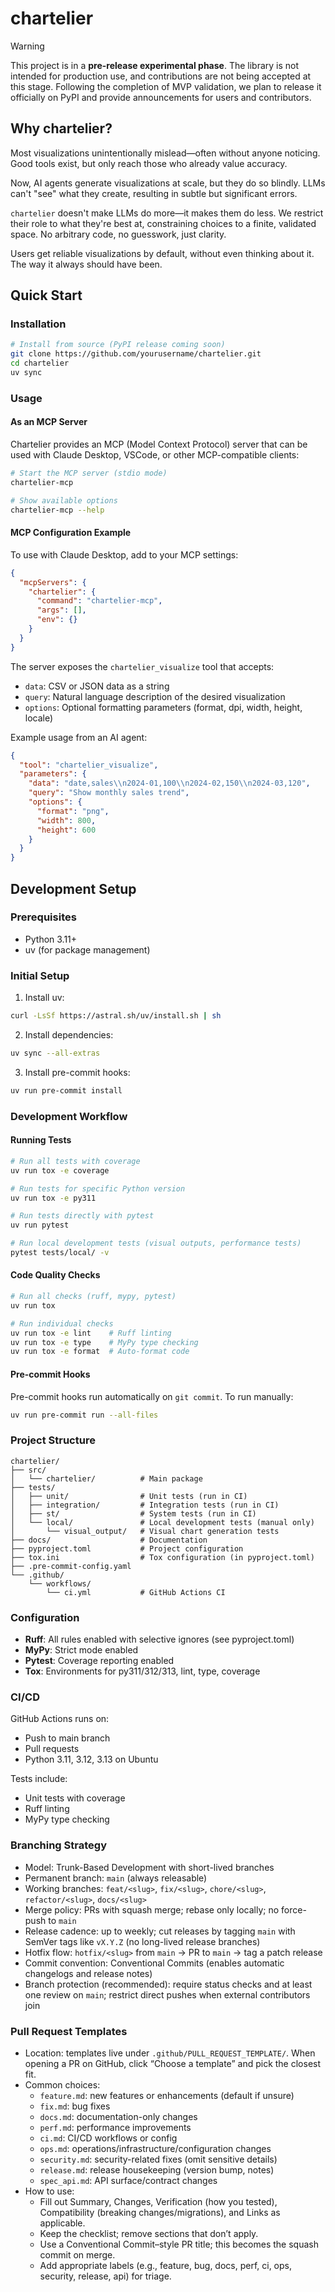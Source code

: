 # chartelier

> [!WARNING]
> This project is in a **pre-release experimental phase**.
> The library is not intended for production use, and contributions are not being accepted at this stage.
> Following the completion of MVP validation, we plan to release it officially on PyPI and provide announcements for users and contributors.


## Why chartelier?

Most visualizations unintentionally mislead—often without anyone noticing. Good tools exist, but only reach those who already value accuracy.

Now, AI agents generate visualizations at scale, but they do so blindly. LLMs can't "see" what they create, resulting in subtle but significant errors.

`chartelier` doesn't make LLMs do more—it makes them do less. We restrict their role to what they're best at, constraining choices to a finite, validated space. No arbitrary code, no guesswork, just clarity.

Users get reliable visualizations by default, without even thinking about it. The way it always should have been.

## Quick Start

### Installation

```bash
# Install from source (PyPI release coming soon)
git clone https://github.com/yourusername/chartelier.git
cd chartelier
uv sync
```

### Usage

#### As an MCP Server

Chartelier provides an MCP (Model Context Protocol) server that can be used with Claude Desktop, VSCode, or other MCP-compatible clients:

```bash
# Start the MCP server (stdio mode)
chartelier-mcp

# Show available options
chartelier-mcp --help
```

#### MCP Configuration Example

To use with Claude Desktop, add to your MCP settings:

```json
{
  "mcpServers": {
    "chartelier": {
      "command": "chartelier-mcp",
      "args": [],
      "env": {}
    }
  }
}
```

The server exposes the `chartelier_visualize` tool that accepts:
- `data`: CSV or JSON data as a string
- `query`: Natural language description of the desired visualization
- `options`: Optional formatting parameters (format, dpi, width, height, locale)

Example usage from an AI agent:
```json
{
  "tool": "chartelier_visualize",
  "parameters": {
    "data": "date,sales\\n2024-01,100\\n2024-02,150\\n2024-03,120",
    "query": "Show monthly sales trend",
    "options": {
      "format": "png",
      "width": 800,
      "height": 600
    }
  }
}
```

## Development Setup

### Prerequisites

- Python 3.11+
- uv (for package management)

### Initial Setup

1. Install uv:
```bash
curl -LsSf https://astral.sh/uv/install.sh | sh
```

2. Install dependencies:
```bash
uv sync --all-extras
```

3. Install pre-commit hooks:
```bash
uv run pre-commit install
```

### Development Workflow

#### Running Tests
```bash
# Run all tests with coverage
uv run tox -e coverage

# Run tests for specific Python version
uv run tox -e py311

# Run tests directly with pytest
uv run pytest

# Run local development tests (visual outputs, performance tests)
pytest tests/local/ -v
```

#### Code Quality Checks
```bash
# Run all checks (ruff, mypy, pytest)
uv run tox

# Run individual checks
uv run tox -e lint    # Ruff linting
uv run tox -e type    # MyPy type checking
uv run tox -e format  # Auto-format code
```

#### Pre-commit Hooks
Pre-commit hooks run automatically on `git commit`. To run manually:
```bash
uv run pre-commit run --all-files
```

### Project Structure
```
chartelier/
├── src/
│   └── chartelier/          # Main package
├── tests/
│   ├── unit/                # Unit tests (run in CI)
│   ├── integration/         # Integration tests (run in CI)
│   ├── st/                  # System tests (run in CI)
│   └── local/               # Local development tests (manual only)
│       └── visual_output/   # Visual chart generation tests
├── docs/                    # Documentation
├── pyproject.toml           # Project configuration
├── tox.ini                  # Tox configuration (in pyproject.toml)
├── .pre-commit-config.yaml
└── .github/
    └── workflows/
        └── ci.yml           # GitHub Actions CI
```

### Configuration

- **Ruff**: All rules enabled with selective ignores (see pyproject.toml)
- **MyPy**: Strict mode enabled
- **Pytest**: Coverage reporting enabled
- **Tox**: Environments for py311/312/313, lint, type, coverage

### CI/CD

GitHub Actions runs on:
- Push to main branch
- Pull requests
- Python 3.11, 3.12, 3.13 on Ubuntu

Tests include:
- Unit tests with coverage
- Ruff linting
- MyPy type checking

### Branching Strategy

- Model: Trunk-Based Development with short-lived branches
- Permanent branch: `main` (always releasable)
- Working branches: `feat/<slug>`, `fix/<slug>`, `chore/<slug>`, `refactor/<slug>`, `docs/<slug>`
- Merge policy: PRs with squash merge; rebase only locally; no force-push to `main`
- Release cadence: up to weekly; cut releases by tagging `main` with SemVer tags like `vX.Y.Z` (no long-lived release branches)
- Hotfix flow: `hotfix/<slug>` from `main` → PR to `main` → tag a patch release
- Commit convention: Conventional Commits (enables automatic changelogs and release notes)
- Branch protection (recommended): require status checks and at least one review on `main`; restrict direct pushes when external contributors join

### Pull Request Templates

- Location: templates live under `.github/PULL_REQUEST_TEMPLATE/`. When opening a PR on GitHub, click “Choose a template” and pick the closest fit.
- Common choices:
  - `feature.md`: new features or enhancements (default if unsure)
  - `fix.md`: bug fixes
  - `docs.md`: documentation-only changes
  - `perf.md`: performance improvements
  - `ci.md`: CI/CD workflows or config
  - `ops.md`: operations/infrastructure/configuration changes
  - `security.md`: security-related fixes (omit sensitive details)
  - `release.md`: release housekeeping (version bump, notes)
  - `spec_api.md`: API surface/contract changes
- How to use:
  - Fill out Summary, Changes, Verification (how you tested), Compatibility (breaking changes/migrations), and Links as applicable.
  - Keep the checklist; remove sections that don’t apply.
  - Use a Conventional Commit–style PR title; this becomes the squash commit on merge.
  - Add appropriate labels (e.g., feature, bug, docs, perf, ci, ops, security, release, api) for triage.
